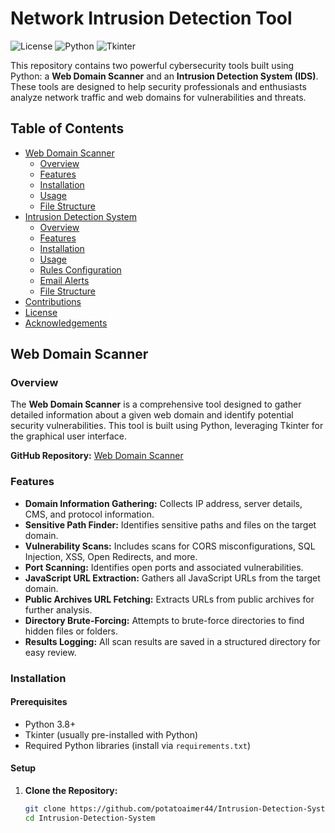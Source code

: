# Network Intrusion Detection Tool

![License](https://img.shields.io/badge/license-MIT-blue.svg)
![Python](https://img.shields.io/badge/python-3.8%2B-blue)
![Tkinter](https://img.shields.io/badge/Tkinter-UI-red)

This repository contains two powerful cybersecurity tools built using Python: a **Web Domain Scanner** and an **Intrusion Detection System (IDS)**. These tools are designed to help security professionals and enthusiasts analyze network traffic and web domains for vulnerabilities and threats.

## Table of Contents

- [Web Domain Scanner](#web-domain-scanner)
  - [Overview](#overview-web-domain-scanner)
  - [Features](#features-web-domain-scanner)
  - [Installation](#installation-web-domain-scanner)
  - [Usage](#usage-web-domain-scanner)
  - [File Structure](#file-structure-web-domain-scanner)
- [Intrusion Detection System](#intrusion-detection-system)
  - [Overview](#overview-intrusion-detection-system)
  - [Features](#features-intrusion-detection-system)
  - [Installation](#installation-intrusion-detection-system)
  - [Usage](#usage-intrusion-detection-system)
  - [Rules Configuration](#rules-configuration)
  - [Email Alerts](#email-alerts)
  - [File Structure](#file-structure-intrusion-detection-system)
- [Contributions](#contributions)
- [License](#license)
- [Acknowledgements](#acknowledgements)

## Web Domain Scanner

### Overview

The **Web Domain Scanner** is a comprehensive tool designed to gather detailed information about a given web domain and identify potential security vulnerabilities. This tool is built using Python, leveraging Tkinter for the graphical user interface.

**GitHub Repository:** [Web Domain Scanner](https://github.com/potatoaimer44/Intrusion-Detection-System.git)

### Features

- **Domain Information Gathering:** Collects IP address, server details, CMS, and protocol information.
- **Sensitive Path Finder:** Identifies sensitive paths and files on the target domain.
- **Vulnerability Scans:** Includes scans for CORS misconfigurations, SQL Injection, XSS, Open Redirects, and more.
- **Port Scanning:** Identifies open ports and associated vulnerabilities.
- **JavaScript URL Extraction:** Gathers all JavaScript URLs from the target domain.
- **Public Archives URL Fetching:** Extracts URLs from public archives for further analysis.
- **Directory Brute-Forcing:** Attempts to brute-force directories to find hidden files or folders.
- **Results Logging:** All scan results are saved in a structured directory for easy review.

### Installation

#### Prerequisites

- Python 3.8+
- Tkinter (usually pre-installed with Python)
- Required Python libraries (install via `requirements.txt`)

#### Setup

1. **Clone the Repository:**
   ```bash
   git clone https://github.com/potatoaimer44/Intrusion-Detection-System.git
   cd Intrusion-Detection-System
